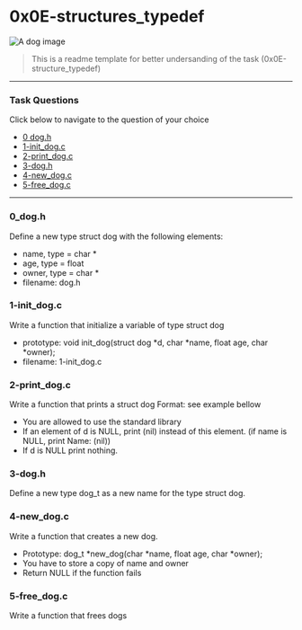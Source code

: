 # 0x0E-structures_typedef
![A dog image](https://s3.amazonaws.com/alx-intranet.hbtn.io/uploads/medias/2021/3/3b534d73d79949ef8b7535d462014518256953f2.jpg?X-Amz-Algorithm=AWS4-HMAC-SHA256&X-Amz-Credential=AKIARDDGGGOUSBVO6H7D%2F20221010%2Fus-east-1%2Fs3%2Faws4_request&X-Amz-Date=20221010T115509Z&X-Amz-Expires=86400&X-Amz-SignedHeaders=host&X-Amz-Signature=15dad4df040d5e976331bbb99efa2dce30e435978f7e8fb4f0b605a2bbb2e1dc)

> This is a readme template for better undersanding of the task (0x0E-structure_typedef)

---
### Task Questions
Click below to navigate to the question of your choice

- [0 dog.h](#dog.h)
- [1-init_dog.c](#1-init_dog.c)
- [2-print_dog.c](#2-print_dog.c)
- [3-dog.h](#3dog.h)
- [4-new_dog.c](#4-new_dog.c)
- [5-free_dog.c](#5-free_dog.c)

---
### 0_dog.h
Define a new type struct dog with the following elements:
- name, type = char *
- age, type = float
- owner, type = char *
- filename: dog.h

### 1-init_dog.c
Write a function that initialize a variable of type struct dog
- prototype: void init_dog(struct dog *d, char *name, float age, char *owner);
- filename: 1-init_dog.c

### 2-print_dog.c
Write a function that prints a struct dog
Format: see example bellow
- You are allowed to use the standard library
- If an element of d is NULL, print (nil) instead of this element. (if name is NULL, print Name: (nil))
- If d is NULL print nothing.

### 3-dog.h
Define a new type dog_t as a new name for the type struct dog.

### 4-new_dog.c
Write a function that creates a new dog.
- Prototype: dog_t *new_dog(char *name, float age, char *owner);
- You have to store a copy of name and owner
- Return NULL if the function fails

### 5-free_dog.c
Write a function that frees dogs

